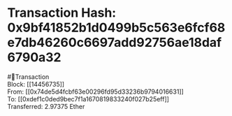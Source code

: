 
Transaction Hash: 0x9bf41852b1d0499b5c563e6fcf68e7db46260c6697add92756ae18daf6790a32
====================================================================================
  
#💸Transaction  
Block: [[14456735]]  
From: [[0x74de5d4fcbf63e00296fd95d33236b9794016631]]  
To: [[0xdef1c0ded9bec7f1a1670819833240f027b25eff]]  
Transferred: 2.97375 Ether